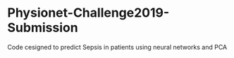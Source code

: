 # Physionet-Challenge2019-Submission
Code cesigned to predict Sepsis in patients using neural networks and PCA

